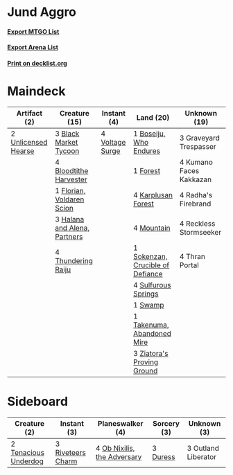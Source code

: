 # Jund Aggro

#### [Export MTGO List](../collection/Jund%20Aggro/Jund%20Aggro.txt)
#### [Export Arena List](../collection/Jund%20Aggro/Jund%20Aggro_arena.txt)
#### [Print on decklist.org](http://decklist.org/?deckmain=3%09Black%20Market%20Tycoon%0A4%09Bloodtithe%20Harvester%0A1%09Boseiju,%20Who%20Endures%0A1%09Florian,%20Voldaren%20Scion%0A1%09Forest%0A3%09Graveyard%20Trespasser%0A3%09Halana%20and%20Alena,%20Partners%0A4%09Karplusan%20Forest%0A4%09Kumano%20Faces%20Kakkazan%0A4%09Mountain%0A4%09Radha's%20Firebrand%0A4%09Reckless%20Stormseeker%0A1%09Sokenzan,%20Crucible%20of%20Defiance%0A4%09Sulfurous%20Springs%0A1%09Swamp%0A1%09Takenuma,%20Abandoned%20Mire%0A4%09Thran%20Portal%0A4%09Thundering%20Raiju%0A2%09Unlicensed%20Hearse%0A4%09Voltage%20Surge%0A3%09Ziatora's%20Proving%20Ground&deckside=3%09Duress%0A4%09Ob%20Nixilis,%20the%20Adversary%0A3%09Outland%20Liberator%0A3%09Riveteers%20Charm%0A2%09Tenacious%20Underdog)
# Maindeck

|                                         Artifact (2)                                         |                                             Creature (15)                                             |                                       Instant (4)                                        |                                                 Land (20)                                                 |     Unknown (19)      |
|----------------------------------------------------------------------------------------------|-------------------------------------------------------------------------------------------------------|------------------------------------------------------------------------------------------|-----------------------------------------------------------------------------------------------------------|-----------------------|
|2 [Unlicensed Hearse](http://gatherer.wizards.com/Pages/Card/Details.aspx?multiverseid=555447)|3 [Black Market Tycoon](http://gatherer.wizards.com/Pages/Card/Details.aspx?multiverseid=555368)       |4 [Voltage Surge](http://gatherer.wizards.com/Pages/Card/Details.aspx?multiverseid=548476)|1 [Boseiju, Who Endures](http://gatherer.wizards.com/Pages/Card/Details.aspx?multiverseid=548579)          |3 Graveyard Trespasser |
|                                                                                              |4 [Bloodtithe Harvester](http://gatherer.wizards.com/Pages/Card/Details.aspx?multiverseid=541102)      |                                                                                          |1 [Forest](http://gatherer.wizards.com/Pages/Card/Details.aspx?multiverseid=439860)                        |4 Kumano Faces Kakkazan|
|                                                                                              |1 [Florian, Voldaren Scion](http://gatherer.wizards.com/Pages/Card/Details.aspx?multiverseid=535017)   |                                                                                          |4 [Karplusan Forest](http://gatherer.wizards.com/Pages/Card/Details.aspx?multiverseid=129614)              |4 Radha's Firebrand    |
|                                                                                              |3 [Halana and Alena, Partners](http://gatherer.wizards.com/Pages/Card/Details.aspx?multiverseid=541113)|                                                                                          |4 [Mountain](http://gatherer.wizards.com/Pages/Card/Details.aspx?multiverseid=439859)                      |4 Reckless Stormseeker |
|                                                                                              |4 [Thundering Raiju](http://gatherer.wizards.com/Pages/Card/Details.aspx?multiverseid=548471)          |                                                                                          |1 [Sokenzan, Crucible of Defiance](http://gatherer.wizards.com/Pages/Card/Details.aspx?multiverseid=548589)|4 Thran Portal         |
|                                                                                              |                                                                                                       |                                                                                          |4 [Sulfurous Springs](http://gatherer.wizards.com/Pages/Card/Details.aspx?multiverseid=129751)             |                       |
|                                                                                              |                                                                                                       |                                                                                          |1 [Swamp](http://gatherer.wizards.com/Pages/Card/Details.aspx?multiverseid=439858)                         |                       |
|                                                                                              |                                                                                                       |                                                                                          |1 [Takenuma, Abandoned Mire](http://gatherer.wizards.com/Pages/Card/Details.aspx?multiverseid=548591)      |                       |
|                                                                                              |                                                                                                       |                                                                                          |3 [Ziatora's Proving Ground](http://gatherer.wizards.com/Pages/Card/Details.aspx?multiverseid=555462)      |                       |


# Sideboard

|                                         Creature (2)                                          |                                        Instant (3)                                         |                                           Planeswalker (4)                                           |                                   Sorcery (3)                                    |    Unknown (3)    |
|-----------------------------------------------------------------------------------------------|--------------------------------------------------------------------------------------------|------------------------------------------------------------------------------------------------------|----------------------------------------------------------------------------------|-------------------|
|2 [Tenacious Underdog](http://gatherer.wizards.com/Pages/Card/Details.aspx?multiverseid=555298)|3 [Riveteers Charm](http://gatherer.wizards.com/Pages/Card/Details.aspx?multiverseid=555418)|4 [Ob Nixilis, the Adversary](http://gatherer.wizards.com/Pages/Card/Details.aspx?multiverseid=555407)|3 [Duress](http://gatherer.wizards.com/Pages/Card/Details.aspx?multiverseid=14557)|3 Outland Liberator|

